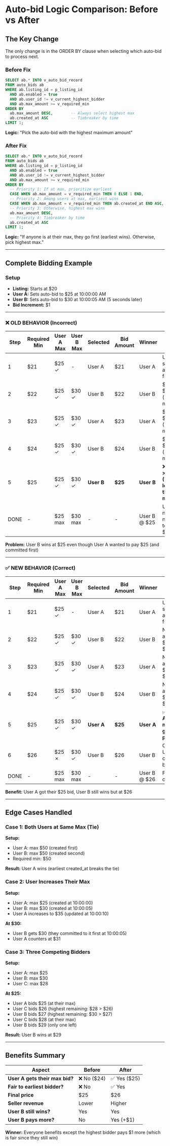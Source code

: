# Auto-bid Logic Comparison: Before vs After

## The Key Change

The only change is in the ORDER BY clause when selecting which auto-bid to process next.

### Before Fix

```sql
SELECT ab.* INTO v_auto_bid_record
FROM auto_bids ab
WHERE ab.listing_id = p_listing_id
  AND ab.enabled = true
  AND ab.user_id != v_current_highest_bidder
  AND ab.max_amount >= v_required_min
ORDER BY 
  ab.max_amount DESC,        -- Always select highest max
  ab.created_at ASC          -- Tiebreaker by time
LIMIT 1;
```

**Logic:** "Pick the auto-bid with the highest maximum amount"

### After Fix

```sql
SELECT ab.* INTO v_auto_bid_record
FROM auto_bids ab
WHERE ab.listing_id = p_listing_id
  AND ab.enabled = true
  AND ab.user_id != v_current_highest_bidder
  AND ab.max_amount >= v_required_min
ORDER BY 
  -- Priority 1: If at max, prioritize earliest
  CASE WHEN ab.max_amount = v_required_min THEN 0 ELSE 1 END,
  -- Priority 2: Among users at max, earliest wins
  CASE WHEN ab.max_amount = v_required_min THEN ab.created_at END ASC,
  -- Priority 3: Otherwise, highest max wins
  ab.max_amount DESC, 
  -- Priority 4: Tiebreaker by time
  ab.created_at ASC
LIMIT 1;
```

**Logic:** "If anyone is at their max, they go first (earliest wins). Otherwise, pick highest max."

---

## Complete Bidding Example

### Setup
- **Listing:** Starts at $20
- **User A:** Sets auto-bid to $25 at 10:00:00 AM
- **User B:** Sets auto-bid to $30 at 10:00:05 AM (5 seconds later)
- **Bid Increment:** $1

---

### ❌ OLD BEHAVIOR (Incorrect)

| Step | Required Min | User A Max | User B Max | Selected | Bid Amount | Winner | Why |
|------|--------------|------------|------------|----------|------------|--------|-----|
| 1 | $21 | $25 ✓ | - | User A | $21 | User A | User A sets autobid first |
| 2 | $22 | $25 ✓ | $30 ✓ | User B | $22 | User B | $30 > $25 (highest max) |
| 3 | $23 | $25 ✓ | $30 ✓ | User A | $23 | User A | $30 > $25 (highest max) |
| 4 | $24 | $25 ✓ | $30 ✓ | User B | $24 | User B | $30 > $25 (highest max) |
| 5 | $25 | $25 ✓ | $30 ✓ | **User B** | **$25** | **User B** | ❌ **$30 > $25 (User A loses at their max!)** |
| DONE | - | $25 max | $30 max | - | - | User B @ $25 | User B never needed to bid $26+ |

**Problem:** User B wins at $25 even though User A wanted to pay $25 (and committed first)

---

### ✅ NEW BEHAVIOR (Correct)

| Step | Required Min | User A Max | User B Max | Selected | Bid Amount | Winner | Why |
|------|--------------|------------|------------|----------|------------|--------|-----|
| 1 | $21 | $25 ✓ | - | User A | $21 | User A | User A sets autobid first |
| 2 | $22 | $25 ✓ | $30 ✓ | User B | $22 | User B | Neither at max, $30 > $25 |
| 3 | $23 | $25 ✓ | $30 ✓ | User A | $23 | User A | Neither at max, $30 > $25 |
| 4 | $24 | $25 ✓ | $30 ✓ | User B | $24 | User B | Neither at max, $30 > $25 |
| 5 | $25 | $25 ✓ | $30 ✓ | **User A** | **$25** | **User A** | ✅ **User A at max, gets priority!** |
| 6 | $26 | $25 ✗ | $30 ✓ | User B | $26 | User B | Only User B can still bid |
| DONE | - | $25 max | $30 max | - | - | User B @ $26 | Fair outcome |

**Benefit:** User A got their $25 bid, User B still wins but at $26

---

## Edge Cases Handled

### Case 1: Both Users at Same Max (Tie)

**Setup:**
- User A: max $50 (created first)
- User B: max $50 (created second)
- Required min: $50

**Result:** User A wins (earliest created_at breaks the tie)

### Case 2: User Increases Their Max

**Setup:**
- User A: max $25 (created at 10:00:00)
- User B: max $30 (created at 10:00:05)
- User A increases to $35 (updated at 10:00:10)

**At $30:**
- User B gets $30 (they committed to it first at 10:00:05)
- User A counters at $31

### Case 3: Three Competing Bidders

**Setup:**
- User A: max $25
- User B: max $30
- User C: max $28

**At $25:**
- User A bids $25 (at their max)
- User C bids $26 (highest remaining: $28 > $26)
- User B bids $27 (highest remaining: $30 > $27)
- User C bids $28 (at their max)
- User B bids $29 (only one left)

**Result:** User B wins at $29

---

## Benefits Summary

| Aspect | Before | After |
|--------|--------|-------|
| **User A gets their max bid?** | ❌ No ($24) | ✅ Yes ($25) |
| **Fair to earliest bidder?** | ❌ No | ✅ Yes |
| **Final price** | $25 | $26 |
| **Seller revenue** | Lower | Higher |
| **User B still wins?** | Yes | Yes |
| **User B pays more?** | No | Yes (+$1) |

**Winner:** Everyone benefits except the highest bidder pays $1 more (which is fair since they still win)

